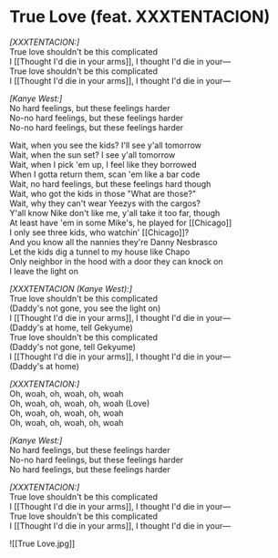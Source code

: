 # True Love (feat. XXXTENTACION)

_[XXXTENTACION:]_  
True love shouldn't be this complicated  
I [[Thought I'd die in your arms]], I thought I'd die in your—  
True love shouldn't be this complicated  
I [[Thought I'd die in your arms]], I thought I'd die in your—  

_[Kanye West:]_  
No hard feelings, but these feelings harder  
No-no hard feelings, but these feelings harder  
No-no hard feelings, but these feelings harder  

Wait, when you see the kids? I'll see y'all tomorrow  
Wait, when the sun set? I see y'all tomorrow  
Wait, when I pick 'em up, I feel like they borrowed  
When I gotta return them, scan 'em like a bar code  
Wait, no hard feelings, but these feelings hard though  
Wait, who got the kids in those "What are those?"  
Wait, why they can't wear Yeezys with the cargos?  
Y'all know Nike don't like me, y'all take it too far, though  
At least have 'em in some Mike's, he played for [[Chicago]]  
I only see three kids, who watchin' [[Chicago]]?  
And you know all the nannies they're Danny Nesbrasco  
Let the kids dig a tunnel to my house like Chapo  
Only neighbor in the hood with a door they can knock on  
I leave the light on  

_[XXXTENTACION (Kanye West):]_  
True love shouldn't be this complicated  
(Daddy's not gone, you see the light on)  
I [[Thought I'd die in your arms]], I thought I'd die in your—  
(Daddy's at home, tell Gekyume)  
True love shouldn't be this complicated  
(Daddy's not gone, tell Gekyume)  
I [[Thought I'd die in your arms]], I thought I'd die in your—  
(Daddy's at home)  

_[XXXTENTACION:]_  
Oh, woah, oh, woah, oh, woah  
Oh, woah, oh, woah, oh, woah (Love)  
Oh, woah, oh, woah, oh, woah  
Oh, woah, oh, woah, oh, woah  

_[Kanye West:]_  
No hard feelings, but these feelings harder  
No-no hard feelings, but these feelings harder  
No hard feelings, but these feelings harder  

_[XXXTENTACION:]_  
True love shouldn't be this complicated  
I [[Thought I'd die in your arms]], I thought I'd die in your—  
True love shouldn't be this complicated  
I [[Thought I'd die in your arms]], I thought I'd die in your—

![[True Love.jpg]]
